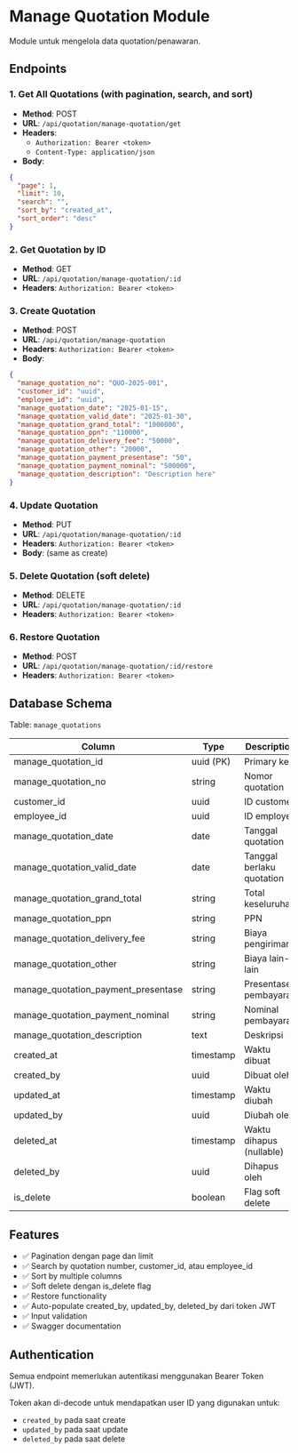 # Manage Quotation Module

Module untuk mengelola data quotation/penawaran.

## Endpoints

### 1. Get All Quotations (with pagination, search, and sort)
- **Method**: POST
- **URL**: `/api/quotation/manage-quotation/get`
- **Headers**: 
  - `Authorization: Bearer <token>`
  - `Content-Type: application/json`
- **Body**:
```json
{
  "page": 1,
  "limit": 10,
  "search": "",
  "sort_by": "created_at",
  "sort_order": "desc"
}
```

### 2. Get Quotation by ID
- **Method**: GET
- **URL**: `/api/quotation/manage-quotation/:id`
- **Headers**: `Authorization: Bearer <token>`

### 3. Create Quotation
- **Method**: POST
- **URL**: `/api/quotation/manage-quotation`
- **Headers**: `Authorization: Bearer <token>`
- **Body**:
```json
{
  "manage_quotation_no": "QUO-2025-001",
  "customer_id": "uuid",
  "employee_id": "uuid",
  "manage_quotation_date": "2025-01-15",
  "manage_quotation_valid_date": "2025-01-30",
  "manage_quotation_grand_total": "1000000",
  "manage_quotation_ppn": "110000",
  "manage_quotation_delivery_fee": "50000",
  "manage_quotation_other": "20000",
  "manage_quotation_payment_presentase": "50",
  "manage_quotation_payment_nominal": "500000",
  "manage_quotation_description": "Description here"
}
```

### 4. Update Quotation
- **Method**: PUT
- **URL**: `/api/quotation/manage-quotation/:id`
- **Headers**: `Authorization: Bearer <token>`
- **Body**: (same as create)

### 5. Delete Quotation (soft delete)
- **Method**: DELETE
- **URL**: `/api/quotation/manage-quotation/:id`
- **Headers**: `Authorization: Bearer <token>`

### 6. Restore Quotation
- **Method**: POST
- **URL**: `/api/quotation/manage-quotation/:id/restore`
- **Headers**: `Authorization: Bearer <token>`

## Database Schema

Table: `manage_quotations`

| Column | Type | Description |
|--------|------|-------------|
| manage_quotation_id | uuid (PK) | Primary key |
| manage_quotation_no | string | Nomor quotation |
| customer_id | uuid | ID customer |
| employee_id | uuid | ID employee |
| manage_quotation_date | date | Tanggal quotation |
| manage_quotation_valid_date | date | Tanggal berlaku quotation |
| manage_quotation_grand_total | string | Total keseluruhan |
| manage_quotation_ppn | string | PPN |
| manage_quotation_delivery_fee | string | Biaya pengiriman |
| manage_quotation_other | string | Biaya lain-lain |
| manage_quotation_payment_presentase | string | Presentase pembayaran |
| manage_quotation_payment_nominal | string | Nominal pembayaran |
| manage_quotation_description | text | Deskripsi |
| created_at | timestamp | Waktu dibuat |
| created_by | uuid | Dibuat oleh |
| updated_at | timestamp | Waktu diubah |
| updated_by | uuid | Diubah oleh |
| deleted_at | timestamp | Waktu dihapus (nullable) |
| deleted_by | uuid | Dihapus oleh |
| is_delete | boolean | Flag soft delete |

## Features

- ✅ Pagination dengan page dan limit
- ✅ Search by quotation number, customer_id, atau employee_id
- ✅ Sort by multiple columns
- ✅ Soft delete dengan is_delete flag
- ✅ Restore functionality
- ✅ Auto-populate created_by, updated_by, deleted_by dari token JWT
- ✅ Input validation
- ✅ Swagger documentation

## Authentication

Semua endpoint memerlukan autentikasi menggunakan Bearer Token (JWT).

Token akan di-decode untuk mendapatkan user ID yang digunakan untuk:
- `created_by` pada saat create
- `updated_by` pada saat update
- `deleted_by` pada saat delete

